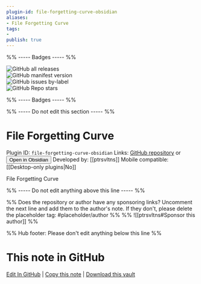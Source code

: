 ```yaml
---
plugin-id: file-forgetting-curve-obsidian
aliases:
- File Forgetting Curve
tags: 
- 
publish: true
---
```


%% ----- Badges ----- %%

![GitHub all releases](https://img.shields.io/github/downloads/ptrsvltns/file-forgetting-curve-obsidian/total?color=573E7A&logo=github&style=for-the-badge)   
![GitHub manifest version](https://img.shields.io/github/manifest-json/v/ptrsvltns/file-forgetting-curve-obsidian?color=573E7A&logo=github&style=for-the-badge)   
![GitHub issues by-label](https://img.shields.io/github/issues/ptrsvltns/file-forgetting-curve-obsidian/help%20wanted?color=573E7A&logo=github&style=for-the-badge)   
![GitHub Repo stars](https://img.shields.io/github/stars/ptrsvltns/file-forgetting-curve-obsidian?color=573E7A&logo=github&style=for-the-badge)

%% ----- Badges ----- %%

%% ----- Do not edit this section ----- %%

# File Forgetting Curve

Plugin ID: `file-forgetting-curve-obsidian`
Links: [GitHub repository](https://github.com/ptrsvltns/file-forgetting-curve-obsidian) or [<button id=HH>Open in Obsidian</button>](obsidian://show-plugin?id=file-forgetting-curve-obsidian)
Developed by: [[ptrsvltns]]
Mobile compatible: [[Desktop-only plugins|No]]

File Forgetting Curve

%% ----- Do not edit anything above this line ----- %% 

%% Does the repository or author have any sponsoring links? Uncomment the next line and add them to the author's note. If they don't, please delete the placeholder tag: #placeholder/author %%
%% ![[ptrsvltns#Sponsor this author]] %%

%% Hub footer: Please don't edit anything below this line %%

# This note in GitHub

<span class="git-footer">[Edit In GitHub](https://github.dev/obsidian-community/obsidian-hub/blob/main/02%20-%20Community%20Expansions/02.05%20All%20Community%20Expansions/Plugins/file-forgetting-curve-obsidian.md "git-hub-edit-note") | [Copy this note](https://raw.githubusercontent.com/obsidian-community/obsidian-hub/main/02%20-%20Community%20Expansions/02.05%20All%20Community%20Expansions/Plugins/file-forgetting-curve-obsidian.md "git-hub-copy-note") | [Download this vault](https://github.com/obsidian-community/obsidian-hub/archive/refs/heads/main.zip "git-hub-download-vault") </span>
